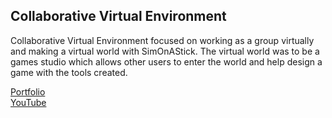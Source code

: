 ## Collaborative Virtual Environment

Collaborative Virtual Environment focused on working as a group virtually and making a virtual world with SimOnAStick. The virtual world was to be a games studio which allows other users to enter the world and help design a game with the tools created.

[Portfolio](https://yuchingho.com/)\
[YouTube](https://youtu.be/9gINjt-ZsFk)
